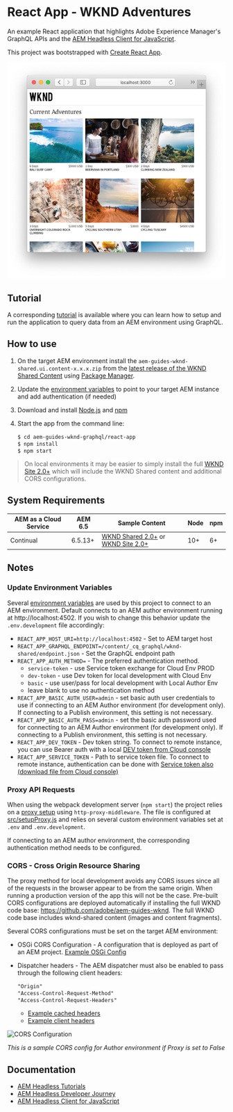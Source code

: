 # React App - WKND Adventures

An example React application that highlights Adobe Experience Manager's GraphQL APIs and the [AEM Headless Client for JavaScript](https://github.com/adobe/aem-headless-client-js).

This project was bootstrapped with [Create React App](https://github.com/facebook/create-react-app).

![React App Screenshot](./docs/react-screenshot.png)

## Tutorial

A corresponding [tutorial](https://experienceleague.adobe.com/docs/experience-manager-learn/getting-started-with-aem-headless/graphql/multi-step/setup.html) is available where you can learn how to setup and run the application to query data from an AEM environment using GraphQL.

## How to use

1. On the target AEM environment install the `aem-guides-wknd-shared.ui.content-x.x.x.zip` from the [latest release of the WKND Shared Content](https://github.com/adobe/aem-guides-wknd-shared/releases/latest) using [Package Manager](http://localhost:4502/crx/packmgr/index.jsp).
1. Update the [environment variables](#update-environment-variables) to point to your target AEM instance and add authentication (if needed)
1. Download and install [Node.js](https://nodejs.org/en/) and [npm](https://www.npmjs.com/)
1. Start the app from the command line:

    ```shell
    $ cd aem-guides-wknd-graphql/react-app
    $ npm install
    $ npm start
    ```

> On local environments it may be easier to simply install the full [WKND Site 2.0+](https://github.com/adobe/aem-guides-wknd/releases/latest) which will include the WKND Shared content and additional CORS configurations.

## System Requirements

 AEM as a Cloud Service | AEM 6.5 | Sample Content | Node   | npm | 
------------------------|---------|--------------------|---------|-----|
Continual               | 6.5.13+ |  [WKND Shared 2.0+](https://github.com/adobe/aem-guides-wknd-shared/releases/latest) or [WKND Site 2.0+](https://github.com/adobe/aem-guides-wknd/releases/latest)| 10+  | 6+

## Notes

### Update Environment Variables

Several [environment variables](https://create-react-app.dev/docs/adding-custom-environment-variables) are used by this project to connect to an AEM environment. Default connects to an AEM author environment running at http://localhost:4502. If you wish to change this behavior update the `.env.development` file accordingly:

* `REACT_APP_HOST_URI=http://localhost:4502` - Set to AEM target host
* `REACT_APP_GRAPHQL_ENDPOINT=/content/_cq_graphql/wknd-shared/endpoint.json` - Set the GraphQL endpoint path
* `REACT_APP_AUTH_METHOD=` - The preferred authentication method.
  * `service-token` - use Service token exchange for Cloud Env PROD
  * `dev-token` - use Dev token for local development with Cloud Env
  * `basic` - use user/pass for local development with Local Author Env
  * leave blank to use no authentication method
* `REACT_APP_BASIC_AUTH_USER=admin` - set basic auth user credentials to use if connecting to an AEM Author environment (for development only). If connecting to a Publish environment, this setting is not necessary.
* `REACT_APP_BASIC_AUTH_PASS=admin` - set the basic auth password used for connecting to an AEM Author environment (for development only). If connecting to a Publish environment, this setting is not necessary.
* `REACT_APP_DEV_TOKEN` - Dev token string. To connect to remote instance, you can use Bearer auth with a local [DEV token from Cloud console](https://experienceleague.adobe.com/docs/experience-manager-learn/getting-started-with-aem-headless/authentication/local-development-access-token.html)
* `REACT_APP_SERVICE_TOKEN` - Path to service token file. To connect to remote instance, authentication can be done with [Service token also (download file from Cloud console)](https://experienceleague.adobe.com/docs/experience-manager-learn/getting-started-with-aem-headless/authentication/service-credentials.html)

### Proxy API Requests

When using the webpack development server (`npm start`) the project relies on a [proxy setup](https://create-react-app.dev/docs/proxying-api-requests-in-development/#configuring-the-proxy-manually) using `http-proxy-middleware`. The file is configured at [src/setupProxy.js](src/setupProxy.js) and relies on several custom environment variables set at `.env` and `.env.development`.

If connecting to an AEM author environment, the corresponding authentication method needs to be configured.

### CORS - Cross Origin Resource Sharing

The proxy method for local development avoids any CORS issues since all of the requests in the browser appear to be from the same origin. When running a production version of the app this will not be the case. Pre-built CORS configurations are deployed automatically if installing the full WKND code base: https://github.com/adobe/aem-guides-wknd. The full WKND code base includes wknd-shared content (images and content fragments).

Several CORS configurations must be set on the target AEM environment:

* OSGi CORS Configuration - A configuration that is deployed as part of an AEM project. [Example OSGi Config](https://github.com/adobe/aem-guides-wknd/blob/main/ui.config/src/main/content/jcr_root/apps/wknd/osgiconfig/config.publish/com.adobe.granite.cors.impl.CORSPolicyImpl~wknd-graphql.cfg.json#L21)
* Dispatcher headers - The AEM dispatcher must also be enabled to pass through the following client headers:

    ```
    "Origin"
    "Access-Control-Request-Method"
    "Access-Control-Request-Headers"
    ```

    * [Example cached headers](https://github.com/adobe/aem-guides-wknd/blob/main/dispatcher/src/conf.dispatcher.d/available_farms/wknd.farm#L102)
    * [Example client headers](https://github.com/adobe/aem-guides-wknd/blob/main/dispatcher/src/conf.dispatcher.d/clientheaders/clientheaders.any)

![CORS Configuration](../basic-tutorial/docs/cross-origin-resource-sharing-configuration.png)

*This is a sample CORS config for Author environment if Proxy is set to False*

## Documentation

* [AEM Headless Tutorials](https://experienceleague.adobe.com/docs/experience-manager-learn/getting-started-with-aem-headless/overview.html)
* [AEM Headless Developer Journey](https://experienceleague.adobe.com/docs/experience-manager-cloud-service/headless-journey/developer/overview.html)
* [AEM Headless Client for JavaScript](https://github.com/adobe/aem-headless-client-js)


